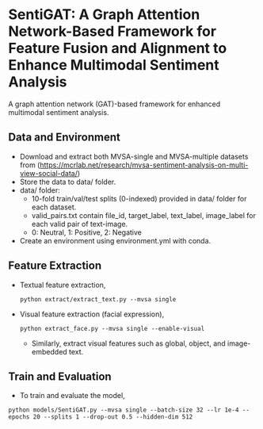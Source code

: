# SentiGAT: A Graph Attention Network-Based Framework for Feature Fusion and Alignment to Enhance Multimodal Sentiment Analysis

A graph attention network (GAT)-based framework for enhanced multimodal sentiment analysis.

## Data and Environment

* Download and extract both MVSA-single and MVSA-multiple datasets from
(https://mcrlab.net/research/mvsa-sentiment-analysis-on-multi-view-social-data/)
* Store the data to data/ folder.
* data/ folder:
  * 10-fold train/val/test splits (0-indexed) provided in data/ folder for each dataset.
  * valid_pairs.txt contain file_id, target_label, text_label, image_label for each valid pair of text-image.
  * 0: Neutral, 1: Positive, 2: Negative
* Create an environment using environment.yml with conda.

## Feature Extraction
* Textual feature extraction,

  `python extract/extract_text.py --mvsa single`
* Visual feature extraction (facial expression),

  `python extract_face.py --mvsa single --enable-visual`

  * Similarly, extract visual features such as global, object, and image-embedded text.

## Train and Evaluation
* To train and evaluate the model,

 `python models/SentiGAT.py --mvsa single --batch-size 32 --lr 1e-4 --epochs 20 --splits 1 --drop-out 0.5 --hidden-dim 512`
